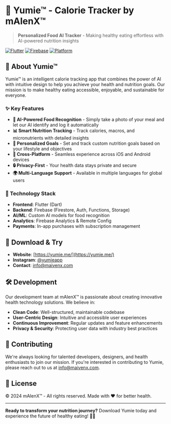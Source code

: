 # 🥗 Yumie™ - Calorie Tracker by mAIenX™

> **Personalized Food AI Tracker** - Making healthy eating effortless with AI-powered nutrition insights

[![Flutter](https://img.shields.io/badge/Flutter-3.7+-blue.svg)](https://flutter.dev/)
[![Firebase](https://img.shields.io/badge/Firebase-Hosted-orange.svg)](https://firebase.google.com/)
[![Platform](https://img.shields.io/badge/Platform-iOS%20%7C%20Android-lightgrey.svg)](https://flutter.dev/)

## 🌟 About Yumie™

Yumie™ is an intelligent calorie tracking app that combines the power of AI with intuitive design to help you achieve your health and nutrition goals. Our mission is to make healthy eating accessible, enjoyable, and sustainable for everyone.

### ✨ Key Features

- **🤖 AI-Powered Food Recognition** - Simply take a photo of your meal and let our AI identify and log it automatically
- **📊 Smart Nutrition Tracking** - Track calories, macros, and micronutrients with detailed insights
- **🎯 Personalized Goals** - Set and track custom nutrition goals based on your lifestyle and objectives
- **📱 Cross-Platform** - Seamless experience across iOS and Android devices
- **🔒 Privacy-First** - Your health data stays private and secure
- **🌍 Multi-Language Support** - Available in multiple languages for global users

### 🚀 Technology Stack

- **Frontend**: Flutter (Dart)
- **Backend**: Firebase (Firestore, Auth, Functions, Storage)
- **AI/ML**: Custom AI models for food recognition
- **Analytics**: Firebase Analytics & Remote Config
- **Payments**: In-app purchases with subscription management

## 📱 Download & Try

- **Website**: [https://yumie.me/](https://yumie.me/)
- **Instagram**: [@yumieapp](https://instagram.com/yumieapp)
- **Contact**: info@maivenx.com

## 🛠️ Development

Our development team at mAIenX™ is passionate about creating innovative health technology solutions. We believe in:

- **Clean Code**: Well-structured, maintainable codebase
- **User-Centric Design**: Intuitive and accessible user experiences
- **Continuous Improvement**: Regular updates and feature enhancements
- **Privacy & Security**: Protecting user data with industry best practices

## 🤝 Contributing

We're always looking for talented developers, designers, and health enthusiasts to join our mission. If you're interested in contributing to Yumie, please reach out to us at info@maivenx.com.

## 📄 License

© 2024 mAIenX™ - All rights reserved. Made with ❤️ for better health.

---

**Ready to transform your nutrition journey?** Download Yumie today and experience the future of healthy eating! 🥗✨
